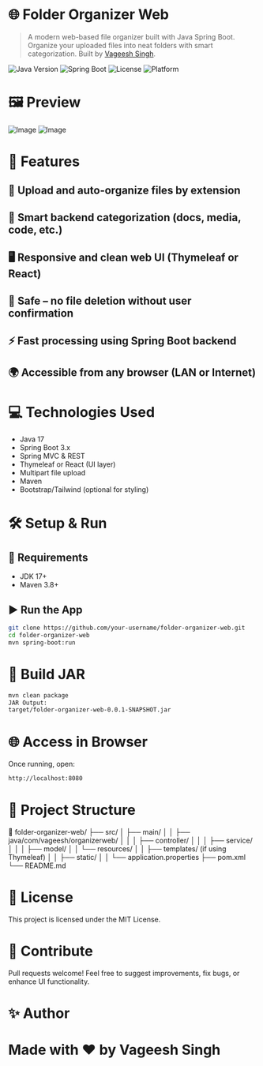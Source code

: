 # 🌐 Folder Organizer Web

> A modern web-based file organizer built with Java Spring Boot. Organize your uploaded files into neat folders with smart categorization. Built by [Vageesh Singh](https://github.com/vageesh-singh).

![Java Version](https://img.shields.io/badge/Java-17-orange?logo=java)
![Spring Boot](https://img.shields.io/badge/Spring--Boot-3.x-brightgreen?logo=springboot)
![License](https://img.shields.io/badge/License-MIT-green)
![Platform](https://img.shields.io/badge/Platform-Browser%20%7C%20Server-lightgrey)

# 🖼️ Preview
![Image](https://github.com/user-attachments/assets/23f04744-9e99-45e0-9d7b-8f1eaaa490e3)
![Image](https://github.com/user-attachments/assets/acd76b1b-0353-4845-90a7-e05b873585fb)

# 🚀 Features

## 📂 Upload and auto-organize files by extension

## 🧠 Smart backend categorization (docs, media, code, etc.)

## 🖥️ Responsive and clean web UI (Thymeleaf or React)

## 🔐 Safe – no file deletion without user confirmation

## ⚡ Fast processing using Spring Boot backend

## 🌍 Accessible from any browser (LAN or Internet)

# 💻 Technologies Used

- Java 17  
- Spring Boot 3.x  
- Spring MVC & REST  
- Thymeleaf or React (UI layer)  
- Multipart file upload  
- Maven  
- Bootstrap/Tailwind (optional for styling)

# 🛠️ Setup & Run

## 🧱 Requirements

- JDK 17+  
- Maven 3.8+  

## ▶️ Run the App

```bash
git clone https://github.com/your-username/folder-organizer-web.git
cd folder-organizer-web
mvn spring-boot:run
```

# 🧪 Build JAR

```bash
mvn clean package
JAR Output:
target/folder-organizer-web-0.0.1-SNAPSHOT.jar
```

# 🌐 Access in Browser
Once running, open:
```bash
http://localhost:8080
```

# 📁 Project Structure
📁 folder-organizer-web/
├── src/
│ ├── main/
│ │ ├── java/com/vageesh/organizerweb/
│ │ │ ├── controller/
│ │ │ ├── service/
│ │ │ ├── model/
│ │ └── resources/
│ │ ├── templates/ (if using Thymeleaf)
│ │ ├── static/
│ │ └── application.properties
├── pom.xml
└── README.md

# 📜 License
This project is licensed under the MIT License.

# 🤝 Contribute
Pull requests welcome! Feel free to suggest improvements, fix bugs, or enhance UI functionality.

# ✨ Author
# Made with ❤️ by Vageesh Singh



